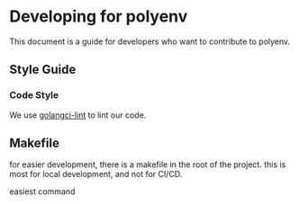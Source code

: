 # Developing for polyenv

This document is a guide for developers who want to contribute to polyenv.


## Style Guide

### Code Style

We use [golangci-lint](https://golangci-lint.run/) to lint our code.




## Makefile

for easier development, there is a makefile in the root of the project. this is most for local development, and not for CI/CD.

easiest command 